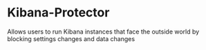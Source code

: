 # Kibana-Protector
Allows users to run Kibana instances that face the outside world by blocking settings changes and data changes
